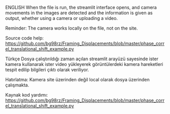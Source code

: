 ENGLISH
When the file is run, the streamlit interface opens, and camera movements in the images are detected and the information is given as output, whether using a camera or uploading a video.

Reminder: The camera works locally on the file, not on the site.

Source code help: https://github.com/bg98rz/Framing_Displacements/blob/master/phase_correl_translational_shift_example.py




Türkçe
Dosya çalıştırıldığı zaman açılan streamlit arayüzü sayesinde ister kamera kullanarak ister video yükleyerek görüntülerdeki kamera hareketleri tespit edilip bilgileri çıktı olarak veriliyor.

Hatırlatma: Kamera site üzerinden değil local olarak dosya üzerinden çalışmakta.

Kaynak kod yardımı: https://github.com/bg98rz/Framing_Displacements/blob/master/phase_correl_translational_shift_example.py
